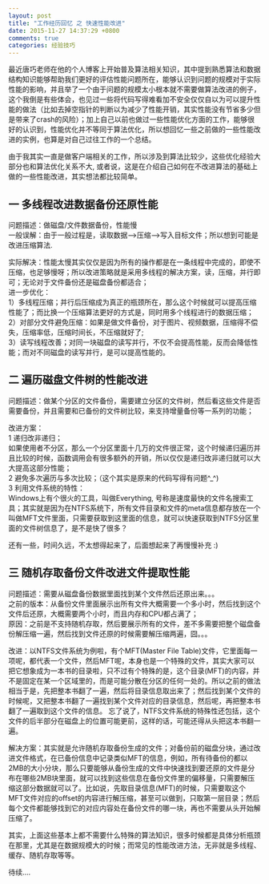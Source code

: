 ```yaml
---
layout: post
title: "工作经历回忆 之 快速性能改进"
date: 2015-11-27 14:37:29 +0800
comments: true
categories: 经验技巧
---
```


最近唐巧老师在他的个人博客上开始普及算法相关知识，其中提到熟悉算法和数据结构知识能够帮助我们更好的评估性能问题所在，能够认识到问题的规模对于实际性能的影响，并且举了一个由于问题的规模太小根本就不需要做算法改进的例子，这个我倒是有些体会，也见过一些将代码写得难看加不安全仅仅自以为可以提升性能的做法（比如去掉空指针的判断以为减少了性能开销，其实性能没有节省多少但是带来了crash的风险）；加上自己以前也做过一些性能优化方面的工作，能够很好的认识到，性能优化并不等同于算法优化，所以想回忆一些之前做的一些性能改进的实例，也算是对自己过往工作的一个总结。

由于我其实一直是做客户端相关的工作，所以涉及到算法比较少，这些优化经验大部分也和算法优化关系不大, 或者说，这是在介绍自己如何在不改进算法的基础上做的一些性能改进，其实想法都比较简单。

## 一 多线程改进数据备份还原性能
问题描述：做磁盘/文件数据备份，性能慢  
一般误解：由于一般过程是，读取数据-->压缩-->写入目标文件；所以想到可能是改进压缩算法. 
 
实际解决：性能太慢其实仅仅是因为所有的操作都是在一条线程中完成的，即使不压缩，也足够慢呀；所以改进策略就是采用多线程的解决方案，读，压缩，并行即可；无论对于文件备份还是磁盘备份都适合；  
进一步优化：  
1）多线程压缩；并行后压缩成为真正的瓶颈所在，那么这个时候就可以提高压缩性能了；而比换一个压缩算法更好的方式是，同时用多个线程进行的数据压缩；   
2）对部分文件避免压缩：如果是做文件备份，对于图片、视频数据，压缩得不偿失，压缩率低，压缩时间长，不压缩就好了;  
3）读写线程改善；对同一块磁盘的读写并行，不仅不会提高性能，反而会降低性能；而对不同磁盘的读写并行，是可以提高性能的。


## 二 遍历磁盘文件树的性能改进
问题描述：做某个分区的文件备份，需要建立分区的文件树，然后看这些文件是否需要备份，并且需要和已备份的文件树比较，来支持增量备份等一系列的功能；  

改进方案：  
1 递归改非递归；  
如果使用者不分区，那么一个分区里面十几万的文件很正常，这个时候递归遍历并且比较的时候，函数调用会有很多额外的开销，所以仅仅是递归改非递归就可以大大提高这部分性能；  
2 避免多次遍历与多次比较；（这个其实是原来的代码写得有问题^_^)  
3 利用文件系统的特性：  
Windows上有个很火的工具，叫做Everything, 号称是速度最快的文件名搜索工具；其实就是因为在NTFS系统下，所有文件目录和文件的meta信息都存放在一个叫做MFT文件里面，只需要获取到这里面的信息，就可以快速获取到NTFS分区里面的文件树信息了，是不是快了很多？  

还有一些，时间久远，不太想得起来了，后面想起来了再慢慢补充 :)  


## 三 随机存取备份文件改进文件提取性能
问题描述：需要从磁盘备份数据里面找到某个文件然后还原出来。。。  
之前的版本：从备份文件里面展示出所有文件大概需要一个多小时，然后找到这个文件后还原，大概需要两个小时，而且内存和CPU都占满了；  
原因：之前是不支持随机存取，然后要展示所有的文件，差不多需要把整个磁盘备份解压缩一遍，然后找到文件还原的时候需要解压缩两遍，囧。。。  

改进：以NTFS文件系统为例啦，有个MFT(Master File Table)文件，它里面每一项呢，都代表一个文件，然后MFT呢，本身也是一个特殊的文件，其实大家可以把它想象成为一本书的目录啦，只不过有个特殊的是，这个目录(MFT)的内容，并不是固定在某一个区域里的，而是可能分散在分区的任何一处的。所以之前的做法相当于是，先把整本书翻了一遍，然后将目录信息取出来了；然后找到某个文件的时候呢，又把整本书翻了一遍找到某个文件对应的目录信息，然后呢，再把整本书翻了一遍取到这个文件的信息。
忘了说了，NTFS文件系统的特殊性还包括，这个文件的后半部分在磁盘上的位置可能更前，这样的话，可能还得从头把这本书翻一遍。 

解决方案：其实就是允许随机存取备份生成的文件；对备份前的磁盘分块，通过改进文件格式，在已备份信息中记录类似MFT的信息，例如，所有待备份的都以2MB的大小分块，那么只要能够从备份生成的文件中快速找到要还原的文件是分布在哪些2MB块里面，就可以找到这些信息在备份文件里的偏移量，只需要解压缩这部分数据就可以了。比如说，先取目录信息(MFT)的时候，只需要取这个MFT文件对应的offset的内容进行解压缩，甚至可以做到，只取第一层目录；然后每个文件都能够找到它的对应内容处在备份文件的哪一块，再也不需要从头开始解压缩了。  

其实，上面这些基本上都不需要什么特殊的算法知识，很多时候都是具体分析瓶颈在那里，尤其是在数据规模大的时候；而常见的性能改进方法，无非就是多线程、缓存、随机存取等等。  


待续....